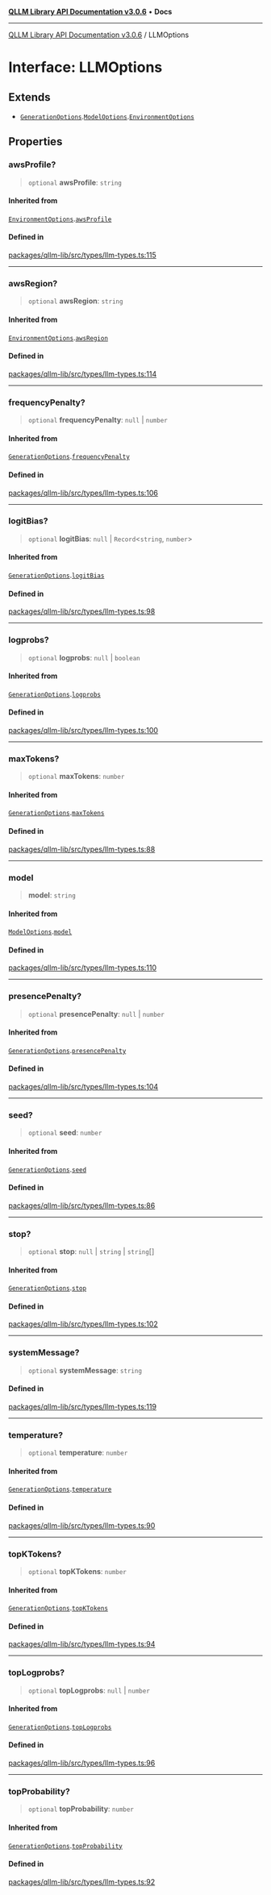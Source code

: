 [**QLLM Library API Documentation v3.0.6**](../README.md) • **Docs**

---

[QLLM Library API Documentation v3.0.6](../globals.md) / LLMOptions

# Interface: LLMOptions

## Extends

- [`GenerationOptions`](GenerationOptions.md).[`ModelOptions`](ModelOptions.md).[`EnvironmentOptions`](EnvironmentOptions.md)

## Properties

### awsProfile?

> `optional` **awsProfile**: `string`

#### Inherited from

[`EnvironmentOptions`](EnvironmentOptions.md).[`awsProfile`](EnvironmentOptions.md#awsprofile)

#### Defined in

[packages/qllm-lib/src/types/llm-types.ts:115](https://github.com/quantalogic/qllm/blob/b15a3aa4af263bce36ea091a0f29bf1255b95497/packages/qllm-lib/src/types/llm-types.ts#L115)

---

### awsRegion?

> `optional` **awsRegion**: `string`

#### Inherited from

[`EnvironmentOptions`](EnvironmentOptions.md).[`awsRegion`](EnvironmentOptions.md#awsregion)

#### Defined in

[packages/qllm-lib/src/types/llm-types.ts:114](https://github.com/quantalogic/qllm/blob/b15a3aa4af263bce36ea091a0f29bf1255b95497/packages/qllm-lib/src/types/llm-types.ts#L114)

---

### frequencyPenalty?

> `optional` **frequencyPenalty**: `null` \| `number`

#### Inherited from

[`GenerationOptions`](GenerationOptions.md).[`frequencyPenalty`](GenerationOptions.md#frequencypenalty)

#### Defined in

[packages/qllm-lib/src/types/llm-types.ts:106](https://github.com/quantalogic/qllm/blob/b15a3aa4af263bce36ea091a0f29bf1255b95497/packages/qllm-lib/src/types/llm-types.ts#L106)

---

### logitBias?

> `optional` **logitBias**: `null` \| `Record`\<`string`, `number`\>

#### Inherited from

[`GenerationOptions`](GenerationOptions.md).[`logitBias`](GenerationOptions.md#logitbias)

#### Defined in

[packages/qllm-lib/src/types/llm-types.ts:98](https://github.com/quantalogic/qllm/blob/b15a3aa4af263bce36ea091a0f29bf1255b95497/packages/qllm-lib/src/types/llm-types.ts#L98)

---

### logprobs?

> `optional` **logprobs**: `null` \| `boolean`

#### Inherited from

[`GenerationOptions`](GenerationOptions.md).[`logprobs`](GenerationOptions.md#logprobs)

#### Defined in

[packages/qllm-lib/src/types/llm-types.ts:100](https://github.com/quantalogic/qllm/blob/b15a3aa4af263bce36ea091a0f29bf1255b95497/packages/qllm-lib/src/types/llm-types.ts#L100)

---

### maxTokens?

> `optional` **maxTokens**: `number`

#### Inherited from

[`GenerationOptions`](GenerationOptions.md).[`maxTokens`](GenerationOptions.md#maxtokens)

#### Defined in

[packages/qllm-lib/src/types/llm-types.ts:88](https://github.com/quantalogic/qllm/blob/b15a3aa4af263bce36ea091a0f29bf1255b95497/packages/qllm-lib/src/types/llm-types.ts#L88)

---

### model

> **model**: `string`

#### Inherited from

[`ModelOptions`](ModelOptions.md).[`model`](ModelOptions.md#model)

#### Defined in

[packages/qllm-lib/src/types/llm-types.ts:110](https://github.com/quantalogic/qllm/blob/b15a3aa4af263bce36ea091a0f29bf1255b95497/packages/qllm-lib/src/types/llm-types.ts#L110)

---

### presencePenalty?

> `optional` **presencePenalty**: `null` \| `number`

#### Inherited from

[`GenerationOptions`](GenerationOptions.md).[`presencePenalty`](GenerationOptions.md#presencepenalty)

#### Defined in

[packages/qllm-lib/src/types/llm-types.ts:104](https://github.com/quantalogic/qllm/blob/b15a3aa4af263bce36ea091a0f29bf1255b95497/packages/qllm-lib/src/types/llm-types.ts#L104)

---

### seed?

> `optional` **seed**: `number`

#### Inherited from

[`GenerationOptions`](GenerationOptions.md).[`seed`](GenerationOptions.md#seed)

#### Defined in

[packages/qllm-lib/src/types/llm-types.ts:86](https://github.com/quantalogic/qllm/blob/b15a3aa4af263bce36ea091a0f29bf1255b95497/packages/qllm-lib/src/types/llm-types.ts#L86)

---

### stop?

> `optional` **stop**: `null` \| `string` \| `string`[]

#### Inherited from

[`GenerationOptions`](GenerationOptions.md).[`stop`](GenerationOptions.md#stop)

#### Defined in

[packages/qllm-lib/src/types/llm-types.ts:102](https://github.com/quantalogic/qllm/blob/b15a3aa4af263bce36ea091a0f29bf1255b95497/packages/qllm-lib/src/types/llm-types.ts#L102)

---

### systemMessage?

> `optional` **systemMessage**: `string`

#### Defined in

[packages/qllm-lib/src/types/llm-types.ts:119](https://github.com/quantalogic/qllm/blob/b15a3aa4af263bce36ea091a0f29bf1255b95497/packages/qllm-lib/src/types/llm-types.ts#L119)

---

### temperature?

> `optional` **temperature**: `number`

#### Inherited from

[`GenerationOptions`](GenerationOptions.md).[`temperature`](GenerationOptions.md#temperature)

#### Defined in

[packages/qllm-lib/src/types/llm-types.ts:90](https://github.com/quantalogic/qllm/blob/b15a3aa4af263bce36ea091a0f29bf1255b95497/packages/qllm-lib/src/types/llm-types.ts#L90)

---

### topKTokens?

> `optional` **topKTokens**: `number`

#### Inherited from

[`GenerationOptions`](GenerationOptions.md).[`topKTokens`](GenerationOptions.md#topktokens)

#### Defined in

[packages/qllm-lib/src/types/llm-types.ts:94](https://github.com/quantalogic/qllm/blob/b15a3aa4af263bce36ea091a0f29bf1255b95497/packages/qllm-lib/src/types/llm-types.ts#L94)

---

### topLogprobs?

> `optional` **topLogprobs**: `null` \| `number`

#### Inherited from

[`GenerationOptions`](GenerationOptions.md).[`topLogprobs`](GenerationOptions.md#toplogprobs)

#### Defined in

[packages/qllm-lib/src/types/llm-types.ts:96](https://github.com/quantalogic/qllm/blob/b15a3aa4af263bce36ea091a0f29bf1255b95497/packages/qllm-lib/src/types/llm-types.ts#L96)

---

### topProbability?

> `optional` **topProbability**: `number`

#### Inherited from

[`GenerationOptions`](GenerationOptions.md).[`topProbability`](GenerationOptions.md#topprobability)

#### Defined in

[packages/qllm-lib/src/types/llm-types.ts:92](https://github.com/quantalogic/qllm/blob/b15a3aa4af263bce36ea091a0f29bf1255b95497/packages/qllm-lib/src/types/llm-types.ts#L92)
